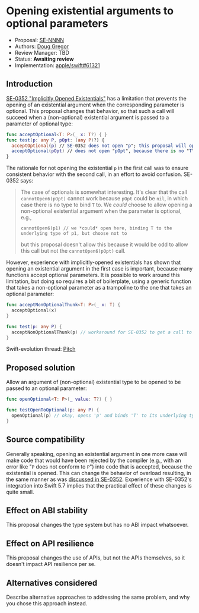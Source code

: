 # Opening existential arguments to optional parameters

* Proposal: [SE-NNNN](NNNN-opening-existential-optional.md)
* Authors: [Doug Gregor](https://github.com/DougGregor)
* Review Manager: TBD
* Status: **Awaiting review**
* Implementation: [apple/swift#61321](https://github.com/apple/swift/pull/61321)

## Introduction

[SE-0352 "Implicitly Opened Existentials"](https://github.com/apple/swift-evolution/blob/main/proposals/0352-implicit-open-existentials.md) has a limitation that prevents the opening of an existential argument when the corresponding parameter is optional. This proposal changes that behavior, so that such a call will succeed when a (non-optional) existential argument is passed to a parameter of optional type:

```swift
func acceptOptional<T: P>(_ x: T?) { }
func test(p: any P, pOpt: (any P)?) {
  acceptOptional(p) // SE-0352 does not open "p"; this proposal will open "p" and bind "T" to its underlying type
  acceptOptional(pOpt) // does not open "pOpt", because there is no "T" to bind to when "pOpt" is "nil"
}
```

The rationale for not opening the existential `p` in the first call was to ensure consistent behavior with the second call, in an effort to avoid confusion. SE-0352 says:

> The case of optionals is somewhat interesting. It's clear that the call `cannotOpen6(pOpt)` cannot work because `pOpt` could be `nil`, in which case there is no type to bind `T` to. We *could* choose to allow opening a non-optional existential argument when the parameter is optional, e.g.,
>
> ```
> cannotOpen6(p1) // we *could* open here, binding T to the underlying type of p1, but choose not to 
> ```
>
> but this proposal doesn't allow this because it would be odd to allow this call but not the `cannotOpen6(pOpt)` call.

However, experience with implicitly-opened existentials has shown that opening an existential argument in the first case is important, because many functions accept optional parameters. It is possible to work around this limitation, but doing so requires a bit of boilerplate, using a generic function that takes a non-optional parameter as a trampoline to the one that takes an optional parameter:

```swift
func acceptNonOptionalThunk<T: P>(_ x: T) { 
  acceptOptional(x)
}

func test(p: any P) {
  acceptNonOptionalThunk(p) // workaround for SE-0352 to get a call to acceptOptional with opened existential
}
```

Swift-evolution thread: [Pitch](https://forums.swift.org/t/mini-pitch-for-se-0352-amendment-allow-opening-an-existential-argument-to-an-optional-parameter/60501)

## Proposed solution

Allow an argument of (non-optional) existential type to be opened to be passed to an optional parameter:

```swift
func openOptional<T: P>(_ value: T?) { }

func testOpenToOptional(p: any P) {
  openOptional(p) // okay, opens 'p' and binds 'T' to its underlying type
}
```

## Source compatibility

Generally speaking, opening an existential argument in one more case will make code that would have been rejected by the compiler (e.g., with an error like "`P` does not conform to `P`") into code that is accepted, because the existential is opened. This can change the behavior of overload resulting, in the same manner as was [discussed in SE-0352](https://github.com/apple/swift-evolution/blob/main/proposals/0352-implicit-open-existentials.md#source-compatibility). Experience with SE-0352's integration into Swift 5.7 implies that the practical effect of these changes is quite small.

## Effect on ABI stability

This proposal changes the type system but has no ABI impact whatsoever.

## Effect on API resilience

This proposal changes the use of APIs, but not the APIs themselves, so it doesn't impact API resilience per se.

## Alternatives considered

Describe alternative approaches to addressing the same problem, and
why you chose this approach instead.
